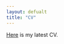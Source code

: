 ```yaml
---
layout: defualt
title: "CV"
---
```


[Here](https://www.dropbox.com/s/dvv84kadlp59hen/Mamunuru_CV%20%285%29.pdf?dl=0) is my latest CV. 
